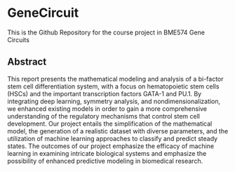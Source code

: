 # GeneCircuit
This is the Github Repository for the course project in BME574 Gene Circuits

## Abstract
This report presents the mathematical modeling and analysis of a bi-factor stem cell differentiation system, with a focus on hematopoietic stem cells (HSCs) and the important transcription factors GATA-1 and PU.1. By integrating deep learning, symmetry analysis, and nondimensionalization, we enhanced existing models in order to gain a more comprehensive understanding of the regulatory mechanisms that control stem cell development. Our project entails the simplification of the mathematical model, the generation of a realistic dataset with diverse parameters, and the utilization of machine learning approaches to classify and predict steady states. The outcomes of our project emphasize the efficacy of machine learning in examining intricate biological systems and emphasize the possibility of enhanced predictive modeling in biomedical research.